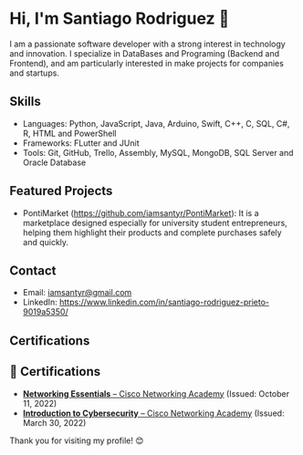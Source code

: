 # Hi, I'm Santiago Rodriguez 👋

I am a passionate software developer with a strong interest in technology and innovation. I specialize in DataBases and Programing (Backend and Frontend), and am particularly interested in make projects for companies and startups.

## Skills
- Languages: Python, JavaScript, Java, Arduino, Swift, C++, C, SQL, C#, R, HTML and PowerShell
- Frameworks: FLutter and JUnit
- Tools: Git, GitHub, Trello, Assembly, MySQL, MongoDB, SQL Server and Oracle Database

## Featured Projects
- PontiMarket (https://github.com/iamsantyr/PontiMarket): It is a marketplace designed especially for university student entrepreneurs, helping them highlight their products and complete purchases safely and quickly.

## Contact
- Email: iamsantyr@gmail.com
- LinkedIn: https://www.linkedin.com/in/santiago-rodriguez-prieto-9019a5350/

## Certifications
## 📜 Certifications

- [**Networking Essentials** – Cisco Networking Academy](https://www.netacad.com/portal/learning#/curriculum/31307920-c5d4-48ae-b319-4bbe57edbe99) (Issued: October 11, 2022)
- [**Introduction to Cybersecurity** – Cisco Networking Academy](https://www.netacad.com/portal/learning#/curriculum/31307920-c5d4-48ae-b319-4bbe57edbe99) (Issued: March 30, 2022)


Thank you for visiting my profile! 😊
